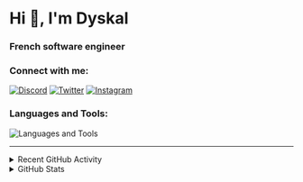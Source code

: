 # Hi 👋, I'm Dyskal

### French software engineer

### Connect with me:

[![Discord](https://skillicons.dev/icons?i=discord "@dyskal")](https://discordapp.com/users/200586202997325824)
[![Twitter](https://skillicons.dev/icons?i=twitter "@dyskal")](https://twitter.com/dyskal)
[![Instagram](https://skillicons.dev/icons?i=instagram "@dyskal")](https://instagram.com/dyskal)

### Languages and Tools:
![Languages and Tools](https://skillicons.dev/icons?i=java,kotlin,spring,js,ts,vue,idea,linux,git&perline=3)

---

<details>
<summary>Recent GitHub Activity</summary>

<!--START_SECTION:activity-->

1. ❗ Opened issue [#16](https://github.com/DaBluLite/css-snippets/issues/16) in [DaBluLite/css-snippets](https://github.com/DaBluLite/css-snippets)
2. 🗣 Commented on [#1044](https://github.com/testcontainers/testcontainers-node/pull/1044#issuecomment-3005985788) in [testcontainers/testcontainers-node](https://github.com/testcontainers/testcontainers-node)
3. 💪 Opened PR [#1044](https://github.com/testcontainers/testcontainers-node/pull/1044) in [testcontainers/testcontainers-node](https://github.com/testcontainers/testcontainers-node)
4. 🗣 Commented on [#3006](https://github.com/springdoc/springdoc-openapi/issues/3006#issuecomment-2959582815) in [springdoc/springdoc-openapi](https://github.com/springdoc/springdoc-openapi)
5. ❗ Opened issue [#3006](https://github.com/springdoc/springdoc-openapi/issues/3006) in [springdoc/springdoc-openapi](https://github.com/springdoc/springdoc-openapi)

<!--END_SECTION:activity-->

</details>

<details>
<summary>GitHub Stats</summary>

![GitHub Stats](https://github-readme-stats.vercel.app/api/top-langs?username=dyskal&show_icons=true&locale=en&layout=compact&card_width=445&langs_count=10&hide_borders=true)
![GitHub Stats](https://github-readme-stats.vercel.app/api?username=dyskal&show_icons=true&locale=en&include_all_commits=true&hide_borders=true)
</details>

